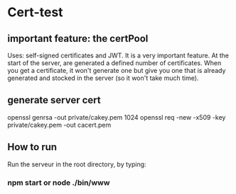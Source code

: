 # Cert-test
## important feature: the certPool
Uses: self-signed certificates and JWT. 
It is a very important feature. At the start of the server, are generated a defined number of certificates. When you get a certificate, it won't generate one but give you one that is already generated and stocked in the server (so it won't take much time). 
## generate server cert
openssl genrsa -out private/cakey.pem 1024
openssl req -new -x509 -key private/cakey.pem  -out cacert.pem
## How to run
Run the serveur in the root directory, by typing: 
### npm start or node ./bin/www
